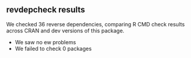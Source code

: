 ## revdepcheck results

We checked 36 reverse dependencies, comparing R CMD check results across CRAN and dev versions of this package.

 * We saw no ew problems
 * We failed to check 0 packages
